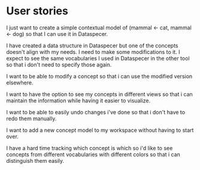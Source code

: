 # User stories

I just want to create a simple contextual model of (mammal <- cat, mammal <- dog) so that I can use it in Dataspecer.

I have created a data structure in Dataspecer but one of the concepts doesn't align with my needs. I need to make some modifications to it. I expect to see the same vocabularies I used in Dataspecer in the other tool so that i don't need to specify those again.

I want to be able to modify a concept so that i can use the modified version elsewhere.

I want to have the option to see my concepts in different views so that i can maintain the information while having it easier to visualize.

I want to be able to easily undo changes i've done so that i don't have to redo them manually.

I want to add a new concept model to my workspace without having to start over.

I have a hard time tracking which concept is which so i'd like to see concepts from different vocabularies with different colors so that i can distinguish them easily.
